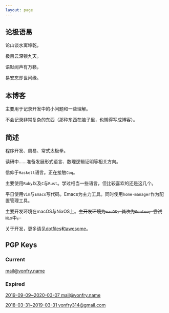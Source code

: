 ```yaml
---
layout: page
---
```


## 论极语易

论山谈水寓坤乾，

极目云深锁九天。

语默闻声有万籁，

易安忘却世间缘。

## 本博客

主要用于记录开发中的小问题和一些理解。

不会记录非常复杂的东西（那种东西在脑子里，也懒得写成博客）。

## 简述

程序开发、周易、常式太极拳。

读研中……准备发展形式语言、数理逻辑证明等相关方向。

信仰于`Haskell`语言。正在接触`Coq`。

主要使用`Ruby`以及`C`与`Rust`。学过相当一些语言，但比较喜欢的还是这几个。

平日使用`Vim`与`Emacs`写代码。Emacs为主力工具。同时使用`home-manager`作为配置管理工具。

主要开发环境在macOS与NixOS上。~~主开发环境为`macOS`，其次为`Gentoo`，尝试`Nix`中。~~

关于开发，更多请见[dotfiles](https://gitlab.com/Vonfry/dotfiles)和[awesome](https://gitlab.com/Vonfry/awesome)。

## PGP Keys

### Current
[mail@vonfry.name](https://keys.openpgp.org/search?q=mail%40vonfry.name)

### Expired

[2019-09-09~2020-03-07 mail@vonfry.name](https://keys.openpgp.org/search?q=80763355C0BF6934)

[2018-03-31~2019-03-31 vonfry314@gmail.com](https://keys.openpgp.org/search?q=7FC96CE000223B1C)

